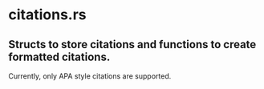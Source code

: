 # citations.rs
## Structs to store citations and functions to create formatted citations.

Currently, only APA style citations are supported. 